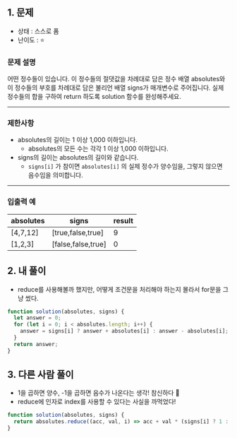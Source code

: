 ## 1. 문제

- 상태 : 스스로 품
- 난이도 : ⭐

### **문제 설명**

어떤 정수들이 있습니다. 이 정수들의 절댓값을 차례대로 담은 정수 배열 absolutes와 이 정수들의 부호를 차례대로 담은 불리언 배열 signs가 매개변수로 주어집니다. 실제 정수들의 합을 구하여 return 하도록 solution 함수를 완성해주세요.

---

### 제한사항

- absolutes의 길이는 1 이상 1,000 이하입니다.
  - absolutes의 모든 수는 각각 1 이상 1,000 이하입니다.
- signs의 길이는 absolutes의 길이와 같습니다.
  - `signs[i]` 가 참이면 `absolutes[i]` 의 실제 정수가 양수임을, 그렇지 않으면 음수임을 의미합니다.

---

### 입출력 예

| absolutes | signs              | result |
| --------- | ------------------ | ------ |
| [4,7,12]  | [true,false,true]  | 9      |
| [1,2,3]   | [false,false,true] | 0      |

## 2. 내 풀이

- reduce를 사용해볼까 했지만, 어떻게 조건문을 처리해야 하는지 몰라서 for문을 그냥 썼다.

```jsx
function solution(absolutes, signs) {
  let answer = 0;
  for (let i = 0; i < absolutes.length; i++) {
    answer = signs[i] ? answer + absolutes[i] : answer - absolutes[i];
  }
  return answer;
}
```

## 3. 다른 사람 풀이

- 1을 곱하면 양수, -1을 곱하면 음수가 나온다는 생각! 참신하다 🙂
- reduce에 인자로 index를 사용할 수 있다는 사실을 까먹었다!

```jsx
function solution(absolutes, signs) {
  return absolutes.reduce((acc, val, i) => acc + val * (signs[i] ? 1 : -1), 0);
}
```
